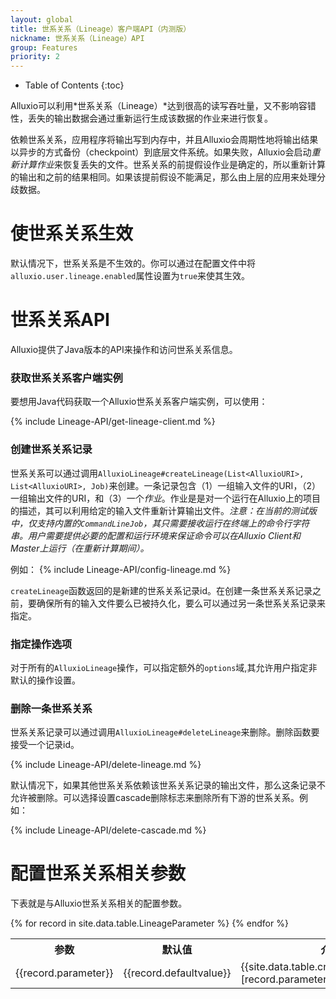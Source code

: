 ```yaml
---
layout: global
title: 世系关系（Lineage）客户端API（内测版）
nickname: 世系关系（Lineage）API
group: Features
priority: 2
---
```


* Table of Contents
{:toc}

Alluxio可以利用*世系关系（Lineage）*达到很高的读写吞吐量，又不影响容错性，丢失的输出数据会通过重新运行生成该数据的作业来进行恢复。

依赖世系关系，应用程序将输出写到内存中，并且Alluxio会周期性地将输出结果以异步的方式备份（checkpoint）到底层文件系统。如果失败，Alluxio会启动*重新计算作业*来恢复丢失的文件。世系关系的前提假设作业是确定的，所以重新计算的输出和之前的结果相同。如果该提前假设不能满足，那么由上层的应用来处理分歧数据。

# 使世系关系生效

默认情况下，世系关系是不生效的。你可以通过在配置文件中将`alluxio.user.lineage.enabled`属性设置为`true`来使其生效。

# 世系关系API

Alluxio提供了Java版本的API来操作和访问世系关系信息。

### 获取世系关系客户端实例

要想用Java代码获取一个Alluxio世系关系客户端实例，可以使用：

{% include Lineage-API/get-lineage-client.md %}

### 创建世系关系记录

世系关系可以通过调用`AlluxioLineage#createLineage(List<AlluxioURI>, List<AlluxioURI>, Job)`来创建。一条记录包含（1）一组输入文件的URI，（2）一组输出文件的URI，和（3）一个*作业*。作业是是对一个运行在Alluxio上的项目的描述，其可以利用给定的输入文件重新计算输出文件。*注意：在当前的测试版中，仅支持内置的`CommandLineJob`，其只需要接收运行在终端上的命令行字符串。用户需要提供必要的配置和运行环境来保证命令可以在Alluxio Client和Master上运行（在重新计算期间）。*

例如：
{% include Lineage-API/config-lineage.md %}

`createLineage`函数返回的是新建的世系关系记录id。在创建一条世系关系记录之前，要确保所有的输入文件要么已被持久化，要么可以通过另一条世系关系记录来指定。

### 指定操作选项

对于所有的`AlluxioLineage`操作，可以指定额外的`options`域,其允许用户指定非默认的操作设置。

### 删除一条世系关系

世系关系记录可以通过调用`AlluxioLineage#deleteLineage`来删除。删除函数要接受一个记录id。

{% include Lineage-API/delete-lineage.md %}

默认情况下，如果其他世系关系依赖该世系关系记录的输出文件，那么这条记录不允许被删除。可以选择设置cascade删除标志来删除所有下游的世系关系。例如：

{% include Lineage-API/delete-cascade.md %}

# 配置世系关系相关参数

下表就是与Alluxio世系关系相关的配置参数。

<table class="table table-striped">
<tr><th>参数</th><th>默认值</th><th>介绍</th></tr>
</tr>
{% for record in site.data.table.LineageParameter %}
<tr>
  <td>{{record.parameter}}</td>
  <td>{{record.defaultvalue}}</td>
  <td>{{site.data.table.cn.LineageParameter.[record.parameter]}}</td>
</tr>
{% endfor %}
</table>
